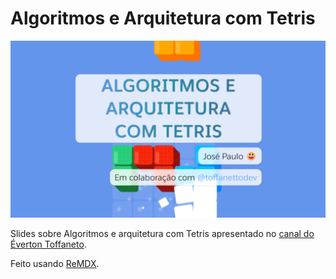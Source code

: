 # Algoritmos e Arquitetura com Tetris

[![Imagem do slide inicial](./slide0.png)](https://tetris-react-live.vercel.app)

Slides sobre Algoritmos e arquitetura com Tetris apresentado no [canal do Éverton Toffaneto](https://www.youtube.com/watch?v=vNbXOLPulRo&ab_channel=%C3%89vertonToffanetto).

Feito usando [ReMDX](https://github.com/cpojer/remdx).
